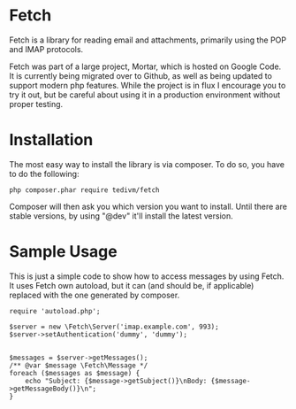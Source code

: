 Fetch
=====

Fetch is a library for reading email and attachments, primarily using the POP 
and IMAP protocols.

Fetch was part of a large project, Mortar, which is hosted on Google Code. It is
currently being migrated over to Github, as well as being updated to support
modern php features. While the project is in flux I encourage you to try it out,
but be careful about using it in a production environment without proper
testing.

Installation
============

The most easy way to install the library is via composer. To do so, you have to do
the following:

    php composer.phar require tedivm/fetch

Composer will then ask you which version you want to install. Until there are stable
versions, by using "@dev" it'll install the latest version.

Sample Usage
============

This is just a simple code to show how to access messages by using Fetch. It uses Fetch
own autoload, but it can (and should be, if applicable) replaced with the one generated
by composer.

    require 'autoload.php';

    $server = new \Fetch\Server('imap.example.com', 993);
    $server->setAuthentication('dummy', 'dummy');


    $messages = $server->getMessages();
    /** @var $message \Fetch\Message */
    foreach ($messages as $message) {
        echo "Subject: {$message->getSubject()}\nBody: {$message->getMessageBody()}\n";
    }
